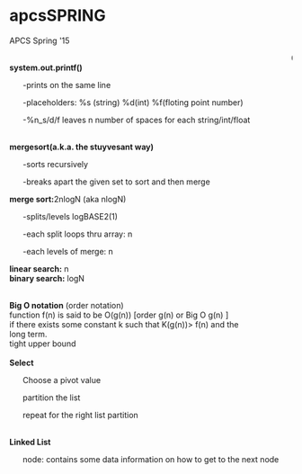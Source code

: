 # apcsSPRING

APCS Spring '15

 <html>
<marquee>COMP SCI NOTES</marquee>
<b>system.out.printf()</b>
            <ul>-prints on the same line</ul>
	    <ul>-placeholders: %s (string) %d(int) %f(floting point number)</ul>
	    <ul>-%n_s/d/f leaves n number of spaces for each string/int/float</ul>



  <br><b>mergesort(a.k.a. the stuyvesant way)</b>
         <ul>-sorts recursively</ul>
	 <ul>-breaks apart the given set to sort and then merge</ul>



  <b>merge sort:</b>2nlogN (aka nlogN)
  <ul>-splits/levels logBASE2(1)</ul>
  <ul>-each split loops thru array: n</ul>
  <ul>-each levels of merge: n</ul>
  <b>linear search:</b> n
  <br><b>binary search:</b> logN

<br><b>Big O notation</b> (order notation)
   <br>function f(n) is said to be O(g(n)) [order g(n) or Big O g(n) ]
   <br>if there exists some constant k such that K(g(n))> f(n) and the 
   <br>long term.
   <br>tight upper bound
 <br>
<br><b>Select</b>
<ul> Choose a pivot value</ul>
<ul> partition the list</ul>
<ul>repeat for the right list partition</ul> 

<br><b>Linked List</b>
<ul> node: contains some data information on how to get to the next node</ul>

 </html>
